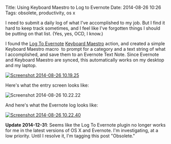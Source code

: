 Title: Using Keyboard Maestro to Log to Evernote
Date: 2014-08-26 10:26
Tags: obsolete, productivity, os x

I need to submit a daily log of what I've accomplished to my job. But I
find it hard to keep track sometimes, and I feel like I've forgotten
things I should be putting on that list. (Yes, yes, OCD, I know.)

I found the [Log To
Evernote](https://www.keyboardmaestro.com/main/third-party-actions#LogToEvernote)
[Keyboard Maestro](https://www.keyboardmaestro.com/main/) action, and created
a simple Keyboard Maestro macro  to prompt for a category and a text
string of what I accomplished, and save them to an Evernote Text Note.
Since Evernote and Keyboard Maestro are synced, this automatically works
on my desktop and my laptop.

[![Screenshot 2014-08-26
10.19.25](/wp-content/uploads/2014/08/Screenshot-2014-08-26-10.19.25.png)](/wp-content/uploads/2014/08/Screenshot-2014-08-26-10.19.25.png)

Here's what the entry screen looks like:

![Screenshot 2014-08-26
10.22.22](/wp-content/uploads/2014/08/Screenshot-2014-08-26-10.22.22.png)

And here's what the Evernote log looks like:

[![Screenshot 2014-08-26
10.22.40](/wp-content/uploads/2014/08/Screenshot-2014-08-26-10.22.40.png)](/wp-content/uploads/2014/08/Screenshot-2014-08-26-10.22.40.png)

__Update 2014-12-31__: Seems like the Log To Evernote plugin no longer works for me in the latest versions of OS X and Evernote. I'm investigating, at a low priority. Until I resolve it, I'm tagging this post "Obsolete."
